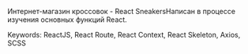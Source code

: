 Интернет-магазин кроссовок - React Sneakers</b>Написан в процессе изучения основных функций React.

Keywords: ReactJS, React Route, React Context, React Skeleton, Axios, SCSS
